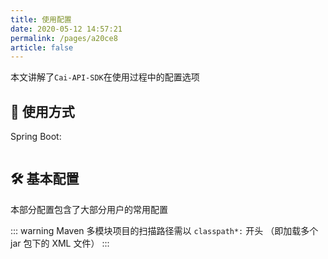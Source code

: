 ```yaml
---
title: 使用配置
date: 2020-05-12 14:57:21
permalink: /pages/a20ce8
article: false
---
```


本文讲解了`Cai-API-SDK`在使用过程中的配置选项

## 🚀 使用方式

Spring Boot:

```yml

```

## 🛠️ 基本配置

本部分配置包含了大部分用户的常用配置

::: warning
Maven 多模块项目的扫描路径需以 `classpath*:` 开头 （即加载多个 jar 包下的 XML 文件）
:::
